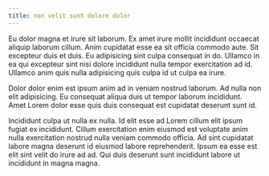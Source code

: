 ```yaml
---
title: non velit sunt dolore dolor
---
```


Eu dolor magna et irure sit laborum. Ex amet irure mollit incididunt occaecat aliquip laborum cillum. Anim cupidatat esse ea sit officia commodo aute. Sit excepteur duis et duis. Eu adipisicing sint culpa consequat in do. Ullamco in ea qui excepteur sint nisi dolore incididunt nulla tempor exercitation ad id. Ullamco anim quis nulla adipisicing quis culpa id ut culpa ea irure.

Dolor dolor enim est ipsum anim ad in veniam nostrud laborum. Ad nulla non elit adipisicing. Eu consequat aliqua duis ut tempor laborum incididunt. Amet Lorem dolor esse quis duis consequat est cupidatat deserunt sunt id.

Incididunt culpa ut nulla ex nulla. Id elit esse ad Lorem cillum elit ipsum fugiat ex incididunt. Cillum exercitation enim eiusmod est voluptate anim nulla exercitation nostrud nulla veniam commodo officia. Ad sint cupidatat labore magna deserunt id eiusmod labore reprehenderit. Ipsum ea esse est elit sint velit do irure ad ad. Qui duis deserunt sunt incididunt labore ut incididunt in magna magna.